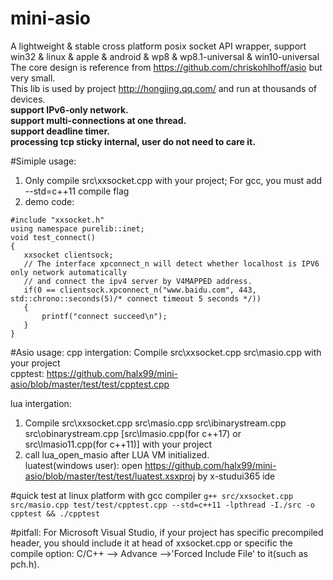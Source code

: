 # mini-asio
A lightweight & stable cross platform posix socket API wrapper, support win32  &amp; linux  &amp; apple &amp; android &amp; wp8 &amp; wp8.1-universal &amp; win10-universal  
The core design is reference from https://github.com/chriskohlhoff/asio but very small.  
This lib is used by project http://hongjing.qq.com/ and run at thousands of devices.  
**support IPv6-only network.  
support multi-connections at one thread.  
support deadline timer.  
processing tcp sticky internal, user do not need to care it.**
  
#Simiple usage:
1. Only compile src\xxsocket.cpp with your project; For gcc, you must add --std=c++11 compile flag<br />
2. demo code:
```
#include "xxsocket.h"
using namespace purelib::inet;
void test_connect() 
{
   xxsocket clientsock;
   // The interface xpconnect_n will detect whether localhost is IPV6 only network automatically
   // and connect the ipv4 server by V4MAPPED address.
   if(0 == clientsock.xpconnect_n("www.baidu.com", 443, std::chrono::seconds(5)/* connect timeout 5 seconds */))
   {
       printf("connect succeed\n");
   }
}
```

#Asio usage:
cpp intergation: Compile src\xxsocket.cpp src\masio.cpp with your project  
cpptest: https://github.com/halx99/mini-asio/blob/master/test/test/cpptest.cpp  
  
    
lua intergation: 
1. Compile src\xxsocket.cpp src\masio.cpp src\ibinarystream.cpp src\obinarystream.cpp [src\lmasio.cpp(for c++17) or src\lmasio11.cpp(for c++11)] with your project  
2. call lua_open_masio after LUA VM initialized.  
luatest(windows user): open https://github.com/halx99/mini-asio/blob/master/test/test/luatest.xsxproj by x-studui365 ide  

#quick test at linux platform with gcc compiler
```g++ src/xxsocket.cpp src/masio.cpp test/test/cpptest.cpp --std=c++11 -lpthread -I./src -o cpptest && ./cpptest```  
  
#pitfall: For Microsoft Visual Studio, if your project has specific precompiled header, you should include it at head of xxsocket.cpp or specific the compile option: C/C++ --> Advance -->'Forced Include File' to it(such as pch.h).
